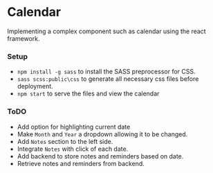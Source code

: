 # Calendar
Implementing a complex component such as calendar using the react framework.


### Setup
- `npm install -g sass` to install the SASS preprocessor for CSS.
- `sass scss:public\css` to generate all necessary css files before deployment.
- `npm start` to serve the files and view the calendar

### ToDO
- Add option for highlighting current date
- Make `Month` and `Year` a dropdown allowing it to be changed.
- Add `Notes` section to the left side.
- Integrate `Notes` with click of each date.
- Add backend to store notes and reminders based on date.
- Retrieve notes and reminders from backend.

